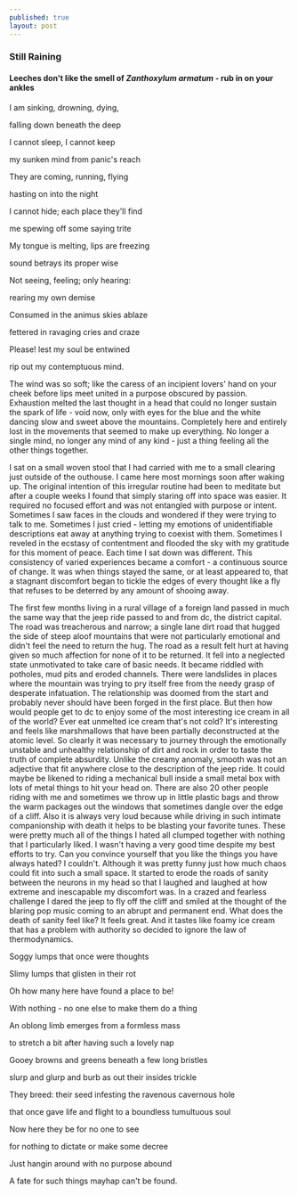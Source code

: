 ```yaml
---
published: true
layout: post
---
```

### Still Raining

#### Leeches don't like the smell of _Zanthoxylum armatum_ - rub in on your ankles

I am sinking, drowning, dying,

falling down beneath the deep

I cannot sleep, I cannot keep

my sunken mind from panic's reach

They are coming, running, flying

hasting on into the night

I cannot hide; each place they'll find

me spewing off some saying trite

My tongue is melting, lips are freezing

sound betrays its proper wise

Not seeing, feeling; only hearing:

rearing my own demise

Consumed in the animus skies ablaze

fettered in ravaging cries and craze

Please! lest my soul be entwined

rip out my contemptuous mind.

The wind was so soft; like the caress of an incipient lovers' hand on your cheek before lips meet united in a purpose obscured by passion. Exhaustion melted the last thought in a head that could no longer sustain the spark of life - void now, only with eyes for the blue and the white dancing slow and sweet above the mountains. Completely here and entirely lost in the movements that seemed to make up everything. No longer a single mind, no longer any mind of any kind - just a thing feeling all the other things together.

I sat on a small woven stool that I had carried with me to a small clearing just outside of the outhouse. I came here most mornings soon after waking up. The original intention of this irregular routine had been to meditate but after a couple weeks I found that simply staring off into space was easier. It required no focused effort and was not entangled with purpose or intent. Sometimes I saw faces in the clouds and wondered if they were trying to talk to me. Sometimes I just cried - letting my emotions of unidentifiable descriptions eat away at anything trying to coexist with them. Sometimes I reveled in the ecstasy of contentment and flooded the sky with my gratitude for this moment of peace. Each time I sat down was different. This consistency of varied experiences became a comfort - a continuous source of change. It was when things stayed the same, or at least appeared to, that a stagnant discomfort began to tickle the edges of every thought like a fly that refuses to be deterred by any amount of shooing away.

The first few months living in a rural village of a foreign land passed in much the same way that the jeep ride passed to and from dc, the district capital. The road was treacherous and narrow; a single lane dirt road that hugged the side of steep aloof mountains that were not particularly emotional and didn't feel the need to return the hug. The road as a result felt hurt at having given so much affection for none of it to be returned. It fell into a neglected state unmotivated to take care of basic needs. It became riddled with potholes, mud pits and eroded channels. There were landslides in places where the mountain was trying to pry itself free from the needy grasp of desperate infatuation. The relationship was doomed from the start and probably never should have been forged in the first place. But then how would people get to dc to enjoy some of the most interesting ice cream in all of the world? Ever eat unmelted ice cream that's not cold? It's interesting and feels like marshmallows that have been partially deconstructed at the atomic level. So clearly it was necessary to journey through the emotionally unstable and unhealthy relationship of dirt and rock in order to taste the truth of complete absurdity. Unlike the creamy anomaly, smooth was not an adjective that fit anywhere close to the description of the jeep ride. It could maybe be likened to riding a mechanical bull inside a small metal box with lots of metal things to hit your head on. There are also 20 other people riding with me and sometimes we throw up in little plastic bags and throw the warm packages out the windows that sometimes dangle over the edge of a cliff. Also it is always very loud because while driving in such intimate companionship with death it helps to be blasting your favorite tunes. These were pretty much all of the things I hated all clumped together with nothing that I particularly liked. I wasn't having a very good time despite my best efforts to try. Can you convince yourself that you like the things you have always hated? I couldn't. Although it was pretty funny just how much chaos could fit into such a small space. It started to erode the roads of sanity between the neurons in my head so that I laughed and laughed at how extreme and inescapable my discomfort was. In a crazed and fearless challenge I dared the jeep to fly off the cliff and smiled at the thought of the blaring pop music coming to an abrupt and permanent end. What does the death of sanity feel like? It feels great. And it tastes like foamy ice cream that has a problem with authority so decided to ignore the law of thermodynamics.

Soggy lumps that once were thoughts

Slimy lumps that glisten in their rot

Oh how many here have found a place to be!

With nothing - no one else to make them do a thing

An oblong limb emerges from a formless mass

to stretch a bit after having such a lovely nap

Gooey browns and greens beneath a few long bristles

slurp and glurp and burb as out their insides trickle

They breed: their seed infesting the ravenous cavernous hole

that once gave life and flight to a boundless tumultuous soul

Now here they be for no one to see

for nothing to dictate or make some decree

Just hangin around with no purpose abound

A fate for such things mayhap can't be found.
